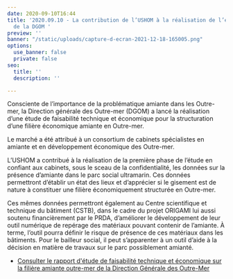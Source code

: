 ```yaml
---
date: 2020-09-10T16:44
title: '2020.09.10 - La contribution de l’USHOM à la réalisation de l’étude amiante
  de la DGOM '
preview: ''
banner: "/static/uploads/capture-d-ecran-2021-12-18-165005.png"
options:
  use_banner: false
  private: false
seo:
  title: ''
  description: ''

---
```

Consciente de l’importance de la problématique amiante dans les Outre-mer, la Direction générale des Outre-mer (DGOM) a lancé la réalisation d’une étude de faisabilité technique et économique pour la structuration d’une filière économique amiante en Outre-mer.

Le marché a été attribué à un consortium de cabinets spécialistes en amiante et en développement économique des Outre-mer.

L’USHOM a contribué à la réalisation de la première phase de l’étude en confiant aux cabinets, sous le sceau de la confidentialité, les données sur la présence d’amiante dans le parc social ultramarin. Ces données permettront d’établir un état des lieux et d’apprécier si le gisement est de nature à constituer une filière économiquement structurée en Outre-mer.

Ces mêmes données permettront également au Centre scientifique et technique du bâtiment (CSTB), dans le cadre du projet ORIGAMI lui aussi soutenu financièrement par le PRDA, d’améliorer le développement de leur outil numérique de repérage des matériaux pouvant contenir de l’amiante. À terme, l’outil pourra définir le risque de présence de ces matériaux dans les bâtiments. Pour le bailleur social, il peut s’apparenter à un outil d’aide à la décision en matière de travaux sur le parc possiblement amianté.

* [Consulter le rapport d'étude de faisabilité technique et économique sur la filière amiante outre-mer de la Direction Générale des Outre-Mer ](https://fedom.org/wp-content/uploads/2020/10/DGOM-Etude-fili%C3%A8res-amiante-outre-mer-Rapport-final-2020-09.pdf)